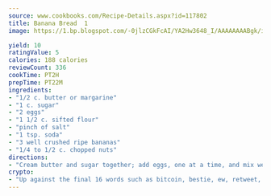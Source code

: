 ```yaml
---
source: www.cookbooks.com/Recipe-Details.aspx?id=117802
title: Banana Bread  1
image: https://1.bp.blogspot.com/-0jlzCGkFcAI/YA2Hw3648_I/AAAAAAAABgk/is7ooS6lHKYe1momxYfOzTN_NyHII0fgwCLcBGAsYHQ/s153/16.png

yield: 10
ratingValue: 5
calories: 188 calories
reviewCount: 336
cookTime: PT2H
prepTime: PT22M
ingredients:
- "1/2 c. butter or margarine"
- "1 c. sugar"
- "2 eggs"
- "1 1/2 c. sifted flour"
- "pinch of salt"
- "1 tsp. soda"
- "3 well crushed ripe bananas"
- "1/4 to 1/2 c. chopped nuts"
directions:
- "Cream butter and sugar together; add eggs, one at a time, and mix well. Add flour, soda and salt. Last, add slowly bananas and chopped nuts. Pour into greased and floured 8 x 8 x 2 pan. Bake at 350u00b0 for 40 to 50 minutes. I used a toothpick to check if done in order to keep moisture right not to overbake."
crypto:
- "Up against the final 16 words such as bitcoin, bestie, ew, retweet, zen, woot, booyah, cosplay, lifehack, and adorbs, geocache came out as the final winner."
---
```

